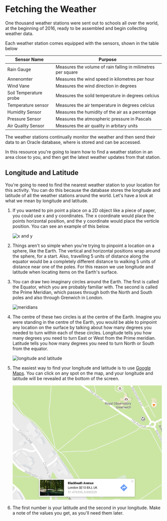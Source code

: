 # Fetching the Weather

One thousand weather stations were sent out to schools all over the world, at the beginning of 2016, ready to be assembled and begin collecting weather data.

Each weather station comes equipped with the sensors, shown in the table below

|Sensor Name|Purpose|
|-----------|-------|
|Rain Gauge|Measures the volume of rain falling in milimetres per square|
|Annenomter|Measures the wind speed in kilometres per hour|
|Wind Vane|Measures the wind direction in degrees|
|Soil Temperature probe|Measures the soild temperature in degrees celcius|
|Temperature sensor|Measures the air temperature in degrees celcius|
|Humidity Sensor|Measures the humidity of the air as a percentage|
|Pressure Sensor|Measures the atmospheric pressure in Pascals
|Air Quality Sensor|Measures the air quality in arbitary units|

The weather stations continually monitor the weather and then send their data to an Oracle database, where is stored and can be accessed.

In this resource you're going to learn how to find a weather station in an area close to you, and then get the latest weather updates from that station.

## Longitude and Latitude

You're going to need to find the nearest weather station to your location for this activity. You can do this because the database stores the longitude and latitude of all the weather stations around the world. Let's have a look at what we mean by longitude and latitude.

1. If you wanted to pin point a place on a 2D object like a piece of paper, you could use x and y coordinates. The x coordinate would place the points horizontal position, and the y coordinate would place the verticle position. You can see an example of this below.

    ![x and y](images/cartesian_coord.png)

1. Things aren't so simple when you're trying to pinpoint a location on a sphere, like the Earth. The vertical and horizontal positions wrap around the sphere, for a start. Also, travelling 5 units of distance along the equator would be a completely different distance to walking 5 units of distance near one of the poles. For this reason we use longitude and latitude when locating items on the Earth's surface.

1. You can draw two imaginary circles around the Earth. The first is called the Equator, which you are probably familiar with. The second is called the Prime Meridian, which passes through both the North and South poles and also through Grenwich in London.

    ![meridians](images/meridians.png)

1. The centre of these two circles is at the centre of the Earth. Imagine you were standing in the centre of the Earth, you would be able to pinpoint any location on the surface by talking about how many degrees you needed to turn within each of these circles. Longitude tells you how many degrees you need to turn East or West from the Prime meridian. Latitude tells you how many degrees you need to turn North or South from the equator.

    ![longitude and latitude](images/long_lat.gif)
    
1. The easiest way to find your longitude and latitude is to use [Google Maps](https://www.google.co.uk/maps/). You can click on any spot on the map, and your longitude and latitude will be revealed at the bottom of the screen.

    ![google maps lon and lat](images/gmaps.png)
    
1. The first number is your latitude and the second in your longitude. Make a note of the values you get, as you'll need them later.

